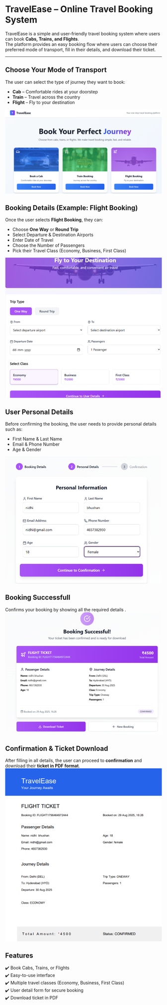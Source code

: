 # TravelEase – Online Travel Booking System  

TravelEase is a simple and user-friendly travel booking system where users can book **Cabs, Trains, and Flights**.  
The platform provides an easy booking flow where users can choose their preferred mode of transport, fill in their details, and download their ticket.  

---

## Choose Your Mode of Transport  
The user can select the type of journey they want to book:  
- **Cab** – Comfortable rides at your doorstep  
- **Train** – Travel across the country  
- **Flight** – Fly to your destination  

![Choose Transport](./ss1.png)

## Booking Details (Example: Flight Booking)  
Once the user selects **Flight Booking**, they can:  
- Choose **One Way** or **Round Trip**  
- Select Departure & Destination Airports
- Enter Date of Travel 
- Choose the Number of Passengers
- Pick their Travel Class (Economy, Business, First Class)  

![Flight Booking Form](./ss2.png)

##  User Personal Details  
Before confirming the booking, the user needs to provide personal details such as:  
- First Name & Last Name  
- Email & Phone Number  
- Age & Gender  

![User Details Form](./ss3.png)

## Booking Successfull
Confirms your booking by showing all the required details .
![Booking confirmation ](./ss4.png)

## Confirmation & Ticket Download  
After filling in all details, the user can proceed to **confirmation** and download their **ticket in PDF format**.  
![Ticket downloaded pdf ](./ss5.png)

## Features  
✔️ Book Cabs, Trains, or Flights  
✔️ Easy-to-use interface  
✔️ Multiple travel classes (Economy, Business, First Class)  
✔️ User detail form for secure booking  
✔️ Download ticket in PDF  

